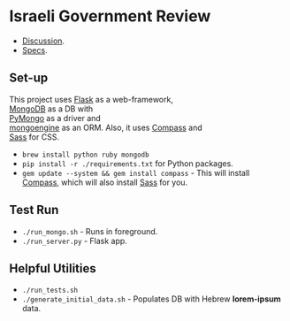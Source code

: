# Israeli Government Review

* [Discussion](https://groups.google.com/d/forum/gov-supervisor).
* [Specs](https://docs.google.com/folder/d/0B3UwEwwe_DvDUm1JY2E2ZTdtdmM/edit).

## Set-up

This project uses [Flask](http://flask.pocoo.org/) as a web-framework,\
[MongoDB](http://mongodb.org/) as a DB with\
[PyMongo](http://api.mongodb.org/python/current/) as a driver and\
[mongoengine](http://mongoengine.org/) as an ORM.
Also, it uses [Compass](http://compass-style.org/install) and\
[Sass](http://sass-lang.com/download) for CSS.

* `brew install python ruby mongodb`
* `pip install -r ./requirements.txt` for Python packages.
* `gem update --system && gem install compass` - This will install [Compass](http://compass-style.org/install), which will also install [Sass](http://sass-lang.com/download) for you.

## Test Run

* `./run_mongo.sh` - Runs in foreground.
* `./run_server.py` - Flask app.

## Helpful Utilities

* `./run_tests.sh`
* `./generate_initial_data.sh` - Populates DB with Hebrew **lorem-ipsum** data.
